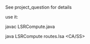 See project_question for details

use it:

javac LSRCompute.java

java LSRCompute routes.lsa <srcNode> <CA/SS>



